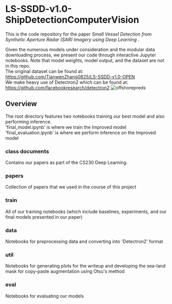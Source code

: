 # LS-SSDD-v1.0-ShipDetectionComputerVision
 
This is the code repository for the paper _Small Vessel Detection from Synthetic Aperture Radar (SAR) Imagery using Deep Learning_ .

Given the numerous models under consideration and the modular data downloading process, we present our code through interactive Jupyter notebooks.
Note that model weights, model output, and the dataset are *not* in this repo. <br/>
The original dataset can be found at: https://github.com/TianwenZhang0825/LS-SSDD-v1.0-OPEN <br/>
We make heavy use of Detectron2 which can be found at: https://github.com/facebookresearch/detectron2
![offshorepreds](https://user-images.githubusercontent.com/43712099/111099393-a8010500-8502-11eb-9473-5e796a318688.png)
## Overview
The root directory features two notebooks training our best model and also performing inference. <br/>
'final_model.ipynb' is where we train the Improved model <br/>
'final_evaluation.ipynb' is where we perform inference on the Improved model

### class documents
Contains our papers as part of the CS230 Deep Learning.

### papers
Collection of papers that we used in the course of this project

### train
All of our training notebooks (which include baselines, experiments, and our final models presented in our paper)

### data 
Notebooks for preprocessing data and converting into 'Detectron2' format

### util
Notebooks for generating plots for the writeup and developing the sea-land mask for copy-paste augmentation using Otsu's method

### eval
Notebooks for evaluating our models
